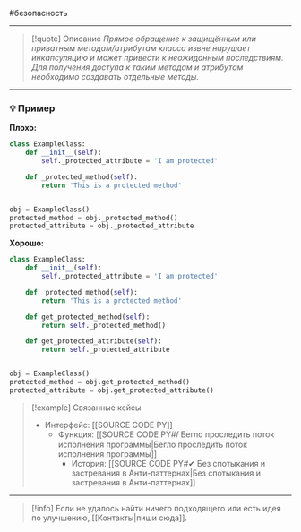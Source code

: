 #безопасность 
***

> [!quote] Описание
>_Прямое обращение к защищённым или приватным методам/атрибутам класса извне нарушает инкапсуляцию и может привести к неожиданным последствиям. Для получения доступа к таким методам и атрибутам необходимо создавать отдельные методы._

***
### 💡 Пример


**Плохо:**
```python
class ExampleClass:
	def __init__(self):
		self._protected_attribute = 'I am protected'

	def _protected_method(self):
		return 'This is a protected method'


obj = ExampleClass()
protected_method = obj._protected_method()
protected_attribute = obj._protected_attribute
```

**Хорошо:**
```python
class ExampleClass:
	def __init__(self):
		self._protected_attribute = 'I am protected'

	def _protected_method(self):
		return 'This is a protected method'

	def get_protected_method(self):
		return self._protected_method()

	def get_protected_attribute(self):
		return self._protected_attribute


obj = ExampleClass()
protected_method = obj.get_protected_method()
protected_attribute = obj.get_protected_attribute()
```

> [!example] Связанные кейсы
>- Интерфейс: [[SOURCE CODE PY]]
>	- Функция: [[SOURCE CODE PY#𝑓 Бегло проследить поток исполнения программы|Бегло проследить поток исполнения программы]]
>		- История: [[SOURCE CODE PY#✔ Без спотыкания и застревания в Анти-паттернах|Без спотыкания и застревания в Анти-паттернах]]

***

> [!info]
> Если не удалось найти ничего подходящего или есть идея по улучшению, [[Контакты|пиши сюда]].
